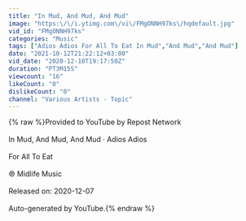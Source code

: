 ```yaml
---
title: "In Mud, And Mud, And Mud"
image: "https:\/\/i.ytimg.com\/vi\/FMgONNH97ks\/hqdefault.jpg"
vid_id: "FMgONNH97ks"
categories: "Music"
tags: ["Adios Adios For All To Eat In Mud","And Mud","And Mud"]
date: "2021-10-12T21:22:12+03:00"
vid_date: "2020-12-10T19:17:50Z"
duration: "PT3M15S"
viewcount: "16"
likeCount: "0"
dislikeCount: "0"
channel: "Various Artists - Topic"
---
```

{% raw %}Provided to YouTube by Repost Network<br /><br />In Mud, And Mud, And Mud · Adios Adios<br /><br />For All To Eat<br /><br />℗ Midlife Music<br /><br />Released on: 2020-12-07<br /><br />Auto-generated by YouTube.{% endraw %}
